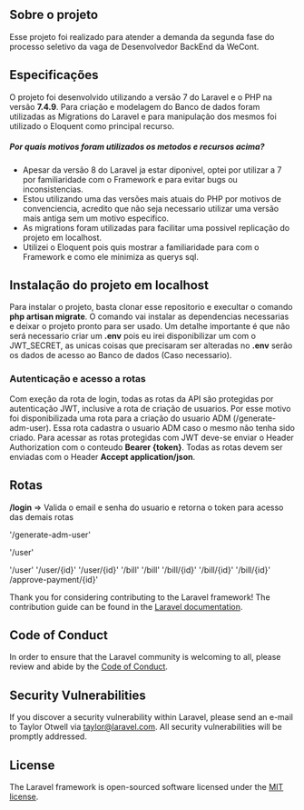 ## Sobre o projeto

Esse projeto foi realizado para atender a demanda da segunda fase do processo seletivo da vaga de Desenvolvedor BackEnd da WeCont.

## Especificações

O projeto foi desenvolvido utilizando a versão 7 do Laravel e o PHP na versão <strong>7.4.9</strong>. Para criação e modelagem do Banco de dados foram utilizadas as Migrations do Laravel e para manipulação dos mesmos foi utilizado o Eloquent como principal recurso.

<h5>Por quais motivos foram utilizados os metodos e recursos acima?</h5>

<ul>
    <li> Apesar da versão 8 do Laravel ja estar diponivel, optei por utilizar a 7 por familiaridade com o Framework e para evitar bugs ou inconsistencias.</li>
    <li> Estou utilizando uma das versões mais atuais do PHP por motivos de convenciencia, acredito que não seja necessario utilizar uma versão mais antiga sem um motivo especifico. </li>
    <li> As migrations foram utilizadas para facilitar uma possivel replicação do projeto em localhost. </li>
    <li> Utilizei o Eloquent pois quis mostrar a familiaridade para com o Framework e como ele minimiza as querys sql. </li>
</ul>

## Instalação do projeto em localhost

Para instalar o projeto, basta clonar esse repositorio e execultar o comando <strong>php artisan migrate</strong>. O comando vai instalar as dependencias necessarias e deixar o projeto pronto para ser usado. Um detalhe importante é que não será necessario criar um <strong>.env</strong> pois eu irei disponibilizar um com o JWT_SECRET, as unicas coisas que precisaram ser alteradas no <strong>.env</strong> serão os dados de acesso ao Banco de dados (Caso necessario).

### Autenticação e acesso a rotas

Com exeção da rota de login, todas as rotas da API são protegidas por autenticação JWT, inclusive a rota de criação de usuarios. Por esse motivo foi disponibilizada uma rota para a criação do usuario ADM (/generate-adm-user). Essa rota cadastra o usuario ADM caso o mesmo não tenha sido criado.
Para acessar as rotas protegidas com JWT deve-se enviar o Header Authorization com o conteudo <strong>Bearer {token}</strong>.
Todas as rotas devem ser enviadas com o Header <strong>Accept application/json</strong>.

## Rotas

 <strong>/login</strong> => Valida o email e senha do usuario e retorna o token para acesso das demais rotas


'/generate-adm-user'

'/user'

'/user'
'/user/{id}'
'/user/{id}'
'/bill'
'/bill'
'/bill/{id}'
'/bill/{id}'
'/bill/{id}'
/approve-payment/{id}'

Thank you for considering contributing to the Laravel framework! The contribution guide can be found in the [Laravel documentation](https://laravel.com/docs/contributions).

## Code of Conduct

In order to ensure that the Laravel community is welcoming to all, please review and abide by the [Code of Conduct](https://laravel.com/docs/contributions#code-of-conduct).

## Security Vulnerabilities

If you discover a security vulnerability within Laravel, please send an e-mail to Taylor Otwell via [taylor@laravel.com](mailto:taylor@laravel.com). All security vulnerabilities will be promptly addressed.

## License

The Laravel framework is open-sourced software licensed under the [MIT license](https://opensource.org/licenses/MIT).

